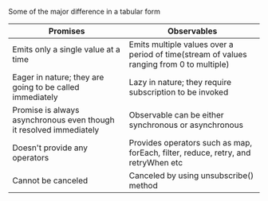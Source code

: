 
  Some of the major difference in a tabular form

  | Promises | Observables |
  |---- | ---------
  | Emits only a single value at a time  | Emits multiple values over a period of time(stream of values ranging from 0 to multiple) |
  | Eager in nature; they are going to be called immediately  | Lazy in nature; they require subscription to be invoked |
  | Promise is always asynchronous even though it resolved immediately | Observable can be either synchronous or asynchronous|
  | Doesn't provide any operators | Provides operators such as map, forEach, filter, reduce, retry, and retryWhen etc |
  | Cannot be canceled | Canceled by using unsubscribe() method |
